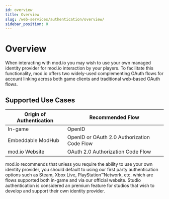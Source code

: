 ```yaml
---
id: overview
title: Overview
slug: /web-services/authentication/overview/
sidebar_position: 0
---
```


# Overview

When interacting with mod.io you may wish to use your own managed identity provider for mod.io interaction by your players. To facilitate this functionality, mod.io offers two widely-used complementing OAuth flows for account linking across both game clients and traditional web-based OAuth flows.

## Supported Use Cases

| **Origin of Authentication** | **Recommended Flow**                        |
| ---------------------------- | ------------------------------------------- |
| In-game                      | OpenID                                      |
| Embeddable ModHub            | OpenID or OAuth 2.0 Authorization Code Flow |
| mod.io Website               | OAuth 2.0 Authorization Code Flow           |

mod.io recommends that unless you require the ability to use your own identity provider, you should default to using our first party authentication options such as Steam, Xbox Live, PlayStation™Network, etc. which are flows supported both in-game and via our official website. Studio authentication is considered an premium feature for studios that wish to develop and support their own identity provider.